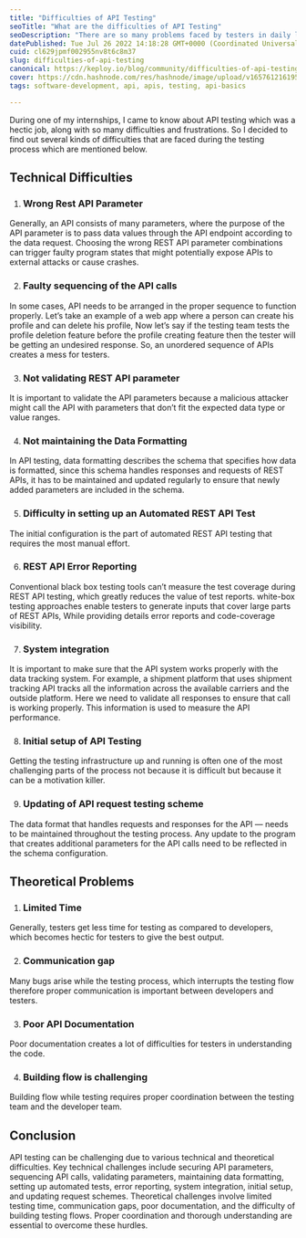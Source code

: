 ```yaml
---
title: "Difficulties of API Testing"
seoTitle: "What are the difficulties of API Testing"
seoDescription: "There are so many problems faced by testers in daily life during API testing"
datePublished: Tue Jul 26 2022 14:18:28 GMT+0000 (Coordinated Universal Time)
cuid: cl629jpmf002955nv8t6c8m37
slug: difficulties-of-api-testing
canonical: https://keploy.io/blog/community/difficulties-of-api-testing
cover: https://cdn.hashnode.com/res/hashnode/image/upload/v1657612161954/fesjv1Q8w.png
tags: software-development, api, apis, testing, api-basics

---
```


During one of my internships, I came to know about API testing which was a hectic job, along with so many difficulties and frustrations. So I decided to find out several kinds of difficulties that are faced during the testing process which are mentioned below.

## Technical Difficulties

1. ### Wrong Rest API Parameter
    

Generally, an API consists of many parameters, where the purpose of the API parameter is to pass data values through the API endpoint according to the data request. Choosing the wrong REST API parameter combinations can trigger faulty program states that might potentially expose APIs to external attacks or cause crashes.

2. ### Faulty sequencing of the API calls
    

In some cases, API needs to be arranged in the proper sequence to function properly. Let’s take an example of a web app where a person can create his profile and can delete his profile, Now let’s say if the testing team tests the profile deletion feature before the profile creating feature then the tester will be getting an undesired response. So, an unordered sequence of APIs creates a mess for testers.

3. ### Not validating REST API parameter
    

It is important to validate the API parameters because a malicious attacker might call the API with parameters that don’t fit the expected data type or value ranges.

4. ### Not maintaining the Data Formatting
    

In API testing, data formatting describes the schema that specifies how data is formatted, since this schema handles responses and requests of REST APIs, it has to be maintained and updated regularly to ensure that newly added parameters are included in the schema.

5. ### Difficulty in setting up an Automated REST API Test
    

The initial configuration is the part of automated REST API testing that requires the most manual effort.

6. ### REST API Error Reporting
    

Conventional black box testing tools can’t measure the test coverage during REST API testing, which greatly reduces the value of test reports. white-box testing approaches enable testers to generate inputs that cover large parts of REST APIs, While providing details error reports and code-coverage visibility.

7. ### System integration
    

It is important to make sure that the API system works properly with the data tracking system. For example, a shipment platform that uses shipment tracking API tracks all the information across the available carriers and the outside platform. Here we need to validate all responses to ensure that call is working properly. This information is used to measure the API performance.

8. ### Initial setup of API Testing
    

Getting the testing infrastructure up and running is often one of the most challenging parts of the process not because it is difficult but because it can be a motivation killer.

9. ### Updating of API request testing scheme
    

The data format that handles requests and responses for the API — needs to be maintained throughout the testing process. Any update to the program that creates additional parameters for the API calls need to be reflected in the schema configuration.

## Theoretical Problems

1. ### Limited Time
    

Generally, testers get less time for testing as compared to developers, which becomes hectic for testers to give the best output.

2. ### Communication gap
    

Many bugs arise while the testing process, which interrupts the testing flow therefore proper communication is important between developers and testers.

3. ### Poor API Documentation
    

Poor documentation creates a lot of difficulties for testers in understanding the code.

4. ### Building flow is challenging
    

Building flow while testing requires proper coordination between the testing team and the developer team.

## Conclusion

API testing can be challenging due to various technical and theoretical difficulties. Key technical challenges include securing API parameters, sequencing API calls, validating parameters, maintaining data formatting, setting up automated tests, error reporting, system integration, initial setup, and updating request schemes. Theoretical challenges involve limited testing time, communication gaps, poor documentation, and the difficulty of building testing flows. Proper coordination and thorough understanding are essential to overcome these hurdles.